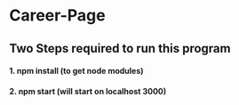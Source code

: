 # Career-Page

## Two Steps required to run this program
  #### 1. npm install (to get node modules)
  #### 2. npm start (will start on localhost 3000)
